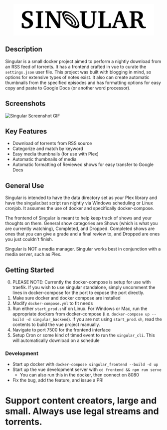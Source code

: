 <p align="center">
  <img src='./docs/logo.png' />
</p>

## Description
Singular is a small docker project aimed to perform a nightly download from an RSS feed of torrents.  It has a frontend crafted in vue to curate the `settings.json` user file.  This project was built with blogging in mind, so options for extensive types of notes exist.  It also can create automatic thumbnails from the specified episodes and has formatting options for easy copy and paste to Google Docs (or another word processor).

## Screenshots
![Singular Screenshot GIF](./docs/screenshot.gif)

## Key Features
- Download of torrents from RSS source
- Categorize and match by keyword
- Easy media thumbnails (for use with Plex)
- Automatic thumbnails of media
- Automatic formatting of Reviewed shows for easy transfer to Google Docs


## General Use
Singular is intended to have the data directory set as your Plex library and have the singular.bat script run nightly via Windows scheduling or Linux cronjob.  It assumes the use of docker and specifically docker-compose.  

The frontend of Singular is meant to help keep track of shows and your thoughts on them.  General show categories are Shows (which is what you are currently watching), Completed, and Dropped.  Completed shows are ones that you can give a grade and a final review to, and Dropped are ones you just couldn't finish.

Singular is NOT a media manager.  Singular works best in conjunction with a media server, such as Plex.

## Getting Started
0.  PLEASE NOTE: Currently the docker-compose is setup for use with traefik.  If you wish to use singular standalone, simply uncomment the lines in docker-compose for the port to expose the port directly.
1.  Make sure docker and docker compose are installed
2.  Modify `docker-compose.yml` to fit needs
3.  Run either `start_prod.sh`if on Linux.  For Windows or Mac, run the appropriate dockers from docker-compose (i.e. `docker-compose up --build -d singular_backend`).  If you are not using `start_prod.sh`, read the contents to build the vue project manually.
4.  Navigate to port 7500 for the frontend interface
5.  Setup Cron or some kind of timed event to run the `singular_cli`.  This will automatically download on a schedule

### Development
- Start up docker with `docker-compose singular_frontend --build -d up`
- Start up the vue development server with `cd frontend && npm run serve`
	- You can also run this in the docker, then connect on 8080 
- Fix the bug, add the feature, and issue a PR!


# Support content creators, large and small.  Always use legal streams and torrents.
